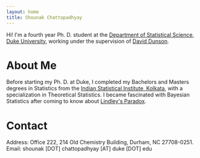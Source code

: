 ```yaml
---
layout: home
title: Shounak Chattopadhyay
---
```


Hi! I'm a fourth year Ph. D. student at the [Department of Statistical Science, Duke University](https://stat.duke.edu/), working under the supervision of [David Dunson](https://scholars.duke.edu/person/dunson).

# About Me

Before starting my Ph. D. at Duke, I completed my Bachelors and Masters degrees in Statistics from the [Indian Statistical Institute, Kolkata](www.isical.ac.in), with a specialization in Theoretical Statistics. I became fascinated with Bayesian Statistics after coming to know about [Lindley's Paradox](https://en.wikipedia.org/wiki/Lindley%27s_paradox). 

# Contact

Address: Office 222, 214 Old Chemistry Building, Durham, NC 27708-0251.<br/>
Email: shounak [DOT] chattopadhyay [AT] duke [DOT] edu

